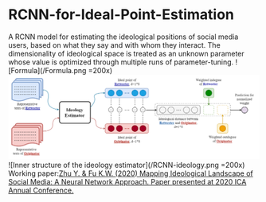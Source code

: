 # RCNN-for-Ideal-Point-Estimation
A RCNN model for estimating the ideological positions of social media users, based on what they say and with whom they interact. The dimensionality of ideological space is treated as an unknown parameter whose value is optimized through multiple runs of parameter-tuning.
![Formula](/Formula.png =200x)
![General framework](/general_framework.png)
![Inner structure of the ideology estimator](/RCNN-ideology.png =200x)
Working paper:[Zhu Y. & Fu K.W. (2020) Mapping Ideological Landscape of Social Media: A Neural Network Approach. Paper presented at 2020 ICA Annual Conference.](/Yuner%20Zhu%20&%20KW%20FU_Mapping_Ideology_Lanscape.pdf)
